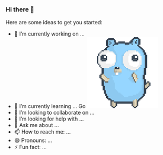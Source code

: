 ### Hi there 👋


Here are some ideas to get you started:

- 🔭 I’m currently working on ...
- 🌱 I’m currently learning ...
  Go ![](https://github.com/chiragwalia/chiragwalia/blob/main/dancing-gopher.gif)
- 👯 I’m looking to collaborate on ...
- 🤔 I’m looking for help with ...
- 💬 Ask me about ...
- 📫 How to reach me: ...
- 😄 Pronouns: ...
- ⚡ Fun fact: ...

